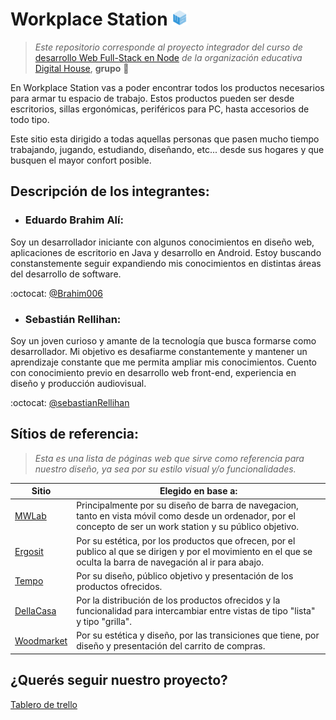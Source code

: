 # Workplace Station  <img src="project\design\logo\isotipo-workplace-station.png" alt="imagotipo workplace station" width="25" /> 

> _Este repositorio corresponde al proyecto integrador del curso de_ [desarrollo Web Full-Stack en Node](https://www.digitalhouse.com/ar/curso/programacion-web-full-stack) _de la organización educativa_  [Digital House](https://www.digitalhouse.com/ar), **grupo** :8ball:

En Workplace Station vas a poder encontrar todos los productos necesarios para armar tu espacio de trabajo. Estos productos pueden ser desde escritorios, sillas ergonómicas, periféricos para PC, hasta accesorios de todo tipo. 

Este sitio esta dirigido a todas aquellas personas que pasen mucho tiempo trabajando, jugando, estudiando, diseñando, etc... desde sus hogares y que busquen el mayor confort posible. 

## Descripción de los integrantes:

- ### Eduardo Brahim Alí: 

Soy un desarrollador iniciante con algunos conocimientos en diseño web, aplicaciones de escritorio en Java y desarrollo en Android. Estoy buscando constanstemente seguir expandiendo mis conocimientos en distintas áreas del desarrollo de software.

:octocat: [@Brahim006](https://github.com/Brahim006)

- ### Sebastián Rellihan: 

Soy un joven curioso y amante de la tecnología que busca formarse como desarrollador. Mi objetivo es desafiarme constantemente y mantener un aprendizaje constante que me permita ampliar mis conocimientos. Cuento con conocimiento previo en desarrollo web front-end, experiencia en diseño y producción audiovisual.

:octocat: [@sebastianRellihan](https://github.com/sebastianRellihan)


## Sítios de referencia:

> _Esta es una lista de páginas web que sirve como referencia para nuestro diseño, ya sea por su estilo visual y/o funcionalidades._


Sitio | Elegido en base a:
------|-------------------
[MWLab](https://mwelab.net/) | Principalmente por su diseño de barra de navegacion, tanto en vista móvil como desde un ordenador, por el concepto de ser un work station y su público objetivo.
[Ergosit](https://ergosit.com.ar/) | Por su estética, por los productos que ofrecen, por el publico al que se dirigen y por el movimiento en el que se oculta la barra de navegación al ir para abajo.
[Tempo](www.tempo.com.ar/categoria-producto/tipo-de-producto/puestos-de-trabajo/) | Por su diseño, público objetivo y presentación de los productos ofrecidos.
[DellaCasa](https://dellacasaonline.com/home-office) | Por la distribución de los productos ofrecidos y la funcionalidad para intercambiar entre vistas de tipo "lista" y tipo "grilla".
[Woodmarket](https://woodmarket.com.ar/) | Por su estética y diseño, por las transiciones que tiene, por diseño y presentación del carrito de compras.

## ¿Querés seguir nuestro proyecto?
[Tablero de trello](https://trello.com/b/IjkYT0Zy/grupo8)